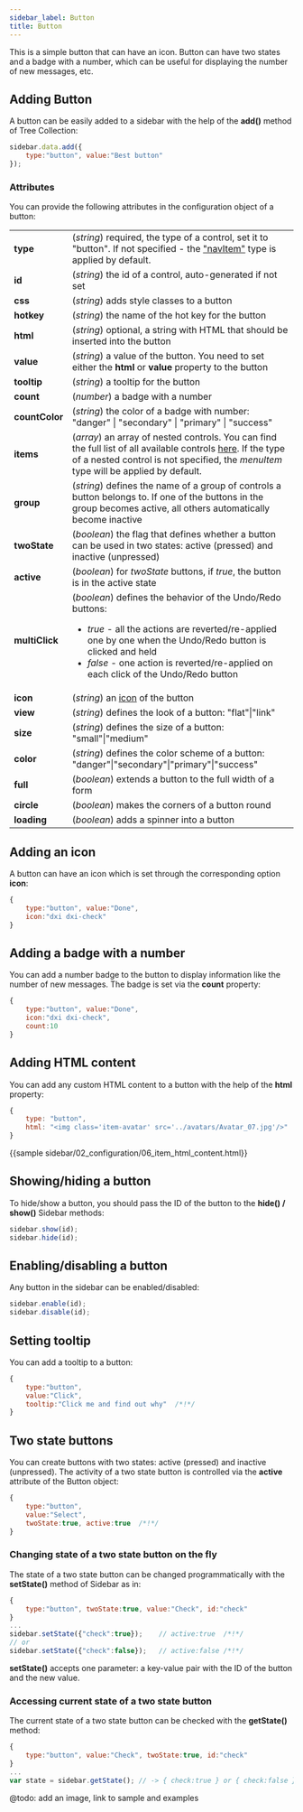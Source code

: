 ```yaml
---
sidebar_label: Button
title: Button
---          
```


This is a simple button that can have an icon. Button can have two states and a badge with a number, which can be useful for displaying the number of new messages, etc.



## Adding Button

A button can be easily added to a sidebar with the help of the **add()** method of Tree Collection:

~~~js
sidebar.data.add({
    type:"button", value:"Best button"
});
~~~


### Attributes

You can provide the following attributes in the configuration object of a button:

<table class="webixdoc_links">
	<tbody>
        <tr>
			<td class="webixdoc_links0"><b>type</b></td>
			<td>(<i>string</i>) required, the type of a control, set it to "button". If not specified - the <a href="https://docs.dhtmlx.com/suite/sidebar__navitem.html">"navItem"</a> type is applied by default.</td>
		</tr>
        <tr>
			<td class="webixdoc_links0"><b>id</b></td>
			<td>(<i>string</i>) the id of a control, auto-generated if not set</td>
		</tr>
        <tr>
			<td class="webixdoc_links0"><b>css</b></td>
			<td>(<i>string</i>) adds style classes to a button</td>
		</tr>
        <tr>
			<td class="webixdoc_links0"><b>hotkey</b></td>
			<td>(<i>string</i>) the name of the hot key for the button</td>
		</tr>
        <tr>
			<td class="webixdoc_links0"><b>html</b></td>
			<td>(<i>string</i>) optional, a string with HTML that should be inserted into the button</td>
		</tr>
        <tr>
			<td class="webixdoc_links0"><b>value</b></td>
			<td>(<i>string</i>) a value of the button. You need to set either the <b>html</b> or <b>value</b> property to the button</td>
		</tr>
        <tr>
			<td class="webixdoc_links0"><b>tooltip</b></td>
			<td>(<i>string</i>) a tooltip for the button</td>
		</tr>
        <tr>
			<td class="webixdoc_links0"><b>count</b></td>
			<td>(<i>number</i>) a badge with a number</td>
		</tr>
        <tr>
			<td class="webixdoc_links0"><b>countColor</b></td>
			<td>(<i>string</i>) the color of a badge with number: "danger" | "secondary" | "primary" | "success"</td>
		</tr>
        <tr>
			<td class="webixdoc_links0"><b>items</b></td>
			<td>(<i>array</i>) an array of nested controls. You can find the full list of all available controls <a href="https://docs.dhtmlx.com/suite/menu__configuring_menu_items.html">here</a>. If the type of a nested control is not specified, the <i>menuItem</i> type will be applied by default.</td>
		</tr>
        <tr>
			<td class="webixdoc_links0"><b>group</b></td>
			<td>(<i>string</i>) defines the name of a group of controls a button belongs to. If one of the buttons in the group becomes active, all others automatically become inactive</td>
		</tr>
        <tr>
			<td class="webixdoc_links0"><b>twoState</b></td>
			<td>(<i>boolean</i>) the flag that defines whether a button can be used in two states: active (pressed) and inactive (unpressed)</td>
		</tr>
        <tr>
			<td class="webixdoc_links0"><b>active</b></td>
			<td>(<i>boolean</i>) for <i>twoState</i> buttons, if <i>true</i>, the button is in the active state</td>
		</tr>
        <tr>
			<td class="webixdoc_links0"><b>multiClick</b></td>
			<td>(<i>boolean</i>) defines the behavior of the Undo/Redo buttons:
            <ul><li><i>true</i> - all the actions are reverted/re-applied one by one when the Undo/Redo button is clicked and held</li>
            <li><i>false</i> - one action is reverted/re-applied on each click of the Undo/Redo button</li>
            </ul></td>
		</tr>
        <tr>
			<td class="webixdoc_links0"><b>icon</b></td>
			<td>(<i>string</i>) an <a href="https://docs.dhtmlx.com/suite/sidebar__customization.html#icons">icon</a> of the button</td>
		</tr>
        <tr>
			<td class="webixdoc_links0"><b>view</b></td>
			<td>(<i>string</i>) defines the look of a button: "flat"|"link"</td>
		</tr>
        <tr>
			<td class="webixdoc_links0"><b>size</b></td>
			<td>(<i>string</i>) defines the size of a button: "small"|"medium"</td>
		</tr>
        <tr>
			<td class="webixdoc_links0"><b>color</b></td>
			<td>(<i>string</i>) defines the color scheme of a button: "danger"|"secondary"|"primary"|"success"</td>
		</tr>
        <tr>
			<td class="webixdoc_links0"><b>full</b></td>
			<td>(<i>boolean</i>) extends a button to the full width of a form</td>
		</tr>
        <tr>
			<td class="webixdoc_links0"><b>circle</b></td>
			<td>(<i>boolean</i>) makes the corners of a button round</td>
		</tr>
        <tr>
			<td class="webixdoc_links0"><b>loading</b></td>
			<td>(<i>boolean</i>) adds a spinner into a button</td>
		</tr>
    </tbody>
</table>



## Adding an icon

A button can have an icon which is set through the corresponding option **icon**:

~~~js
{
    type:"button", value:"Done",
    icon:"dxi dxi-check"
}
~~~

## Adding a badge with a number

You can add a number badge to the button to display information like the number of new messages. The badge is set via the **count** property:

~~~js
{
    type:"button", value:"Done",
    icon:"dxi dxi-check",
    count:10
}
~~~

## Adding HTML content

You can add any custom HTML content to a button with the help of the **html** property:

~~~js
{
    type: "button",
    html: "<img class='item-avatar' src='../avatars/Avatar_07.jpg'/>"
}
~~~

{{sample sidebar/02_configuration/06_item_html_content.html}}

## Showing/hiding a button 

To hide/show a button, you should pass the ID of the button to the **hide() / show()** Sidebar methods:

~~~js
sidebar.show(id);
sidebar.hide(id);
~~~

## Enabling/disabling a button 

Any button in the sidebar can be enabled/disabled:

~~~js
sidebar.enable(id);
sidebar.disable(id);
~~~

## Setting tooltip

You can add a tooltip to a button:

~~~js
{
    type:"button", 
    value:"Click", 
    tooltip:"Click me and find out why"  /*!*/
}
~~~

## Two state buttons

You can create buttons with two states: active (pressed) and inactive (unpressed). The activity of a two state button is controlled via the **active** attribute of the Button object:

~~~js
{
    type:"button", 
    value:"Select", 
    twoState:true, active:true  /*!*/
}
~~~

### Changing state of a two state button on the fly

The state of a two state button can be changed programmatically with the **setState()** method of Sidebar as in:

~~~js
{
    type:"button", twoState:true, value:"Check", id:"check"
}
...
sidebar.setState({"check":true});    // active:true  /*!*/
// or
sidebar.setState({"check":false});   // active:false /*!*/
~~~

**setState()** accepts one parameter: a key-value pair with the ID of the button and the new value.

### Accessing current state of a two state button

The current state of a two state button can be checked with the **getState()** method:

~~~js
{
    type:"button", value:"Check", twoState:true, id:"check"
}
...
var state = sidebar.getState(); // -> { check:true } or { check:false } /*!*/
~~~

@todo: 
add an image, link to sample and examples
